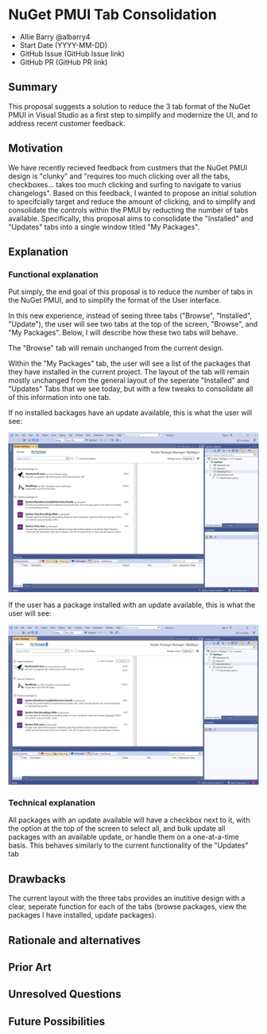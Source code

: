 # NuGet PMUI Tab Consolidation

- Allie Barry @albarry4
- Start Date (YYYY-MM-DD)
- GitHub Issue (GitHub Issue link)
- GitHub PR (GitHub PR link)

## Summary

This proposal suggests a solution to reduce the 3 tab format of the NuGet PMUI in Visual Studio as a first step to simplify and modernize the UI, and to address recent customer feedback.  

## Motivation 

We have recently recieved feedback from custmers that the NuGet PMUI design is "clunky" and "requires too much clicking over all the tabs, checkboxes... takes too much clicking and surfing to navigate to varius changelogs". Based on this feedback, I wanted to propose an initial solution to specifcially target and reduce the amount of clicking, and to simplify and consolidate the controls within the PMUI by reducting the number of tabs available. Specifically, this proposal aims to consolidate the "Installed" and "Updates" tabs into a single window titled "My Packages".

## Explanation

### Functional explanation

Put simply, the end goal of this proposal is to reduce the number of tabs in the NuGet PMUI, and to simplify the format of the User interface. 

In this new experience, instead of seeing three tabs ("Browse", "Installed", "Update"), the user will see two tabs at the top of the screen, "Browse", and "My Packages". Below, I will describe how these two tabs will behave. 

The "Browse" tab will remain unchanged from the current design. 

Within the "My Packages" tab, the user will see a list of the packages that they have installed in the current project. The layout of the tab will remain mostly unchanged from the general layout of the seperate "Installed" and "Updates" Tabs that we see today, but with a few tweaks to consolidate all of this information into one tab. 

If no installed backages have an update available, this is what the user will see:

![](../../meta/resources/noupdates.png)

If the user has a package installed with an update available, this is what the user will see: 

![](../../meta/resources/updateavailable.png)


### Technical explanation

All packages with an update available will have a checkbox next to it, with the option at the top of the screen to select all, and bulk update all packages with an available update, or handle them on a one-at-a-time basis. This behaves similarly to the current functionality of the "Updates" tab

## Drawbacks

The current layout with the three tabs provides an inutitive design with a clear, seperate function for each of the tabs (browse packages, view the packages I have installed, update packages). 

## Rationale and alternatives


<!-- Why is this the best design compared to other designs? -->
<!-- What other designs have been considered and why weren't they chosen? -->
<!-- What is the impact of not doing this? -->

## Prior Art

<!-- What prior art, both good and bad are related to this proposal? -->
<!-- Do other features exist in other ecosystems and what experience have their community had? -->
<!-- What lessons from other communities can we learn from? -->
<!-- Are there any resources that are relevant to this proposal? -->

## Unresolved Questions

<!-- What parts of the proposal do you expect to resolve before this gets accepted? -->
<!-- What parts of the proposal need to be resolved before the proposal is stabilized? -->
<!-- What related issues would you consider out of scope for this proposal but can be addressed in the future? -->

## Future Possibilities

<!-- What future possibilities can you think of that this proposal would help with? -->
